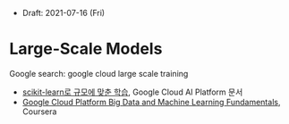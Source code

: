 * Draft: 2021-07-16 (Fri)

# Large-Scale Models

Google search: google cloud large scale training

* [scikit-learn로 규모에 맞춘 학습](https://cloud.google.com/ai-platform/training/docs/training-at-scale), Google Cloud AI Platform 문서
* [Google Cloud Platform Big Data and Machine Learning Fundamentals](https://www.coursera.org/learn/gcp-big-data-ml-fundamentals), Coursera



